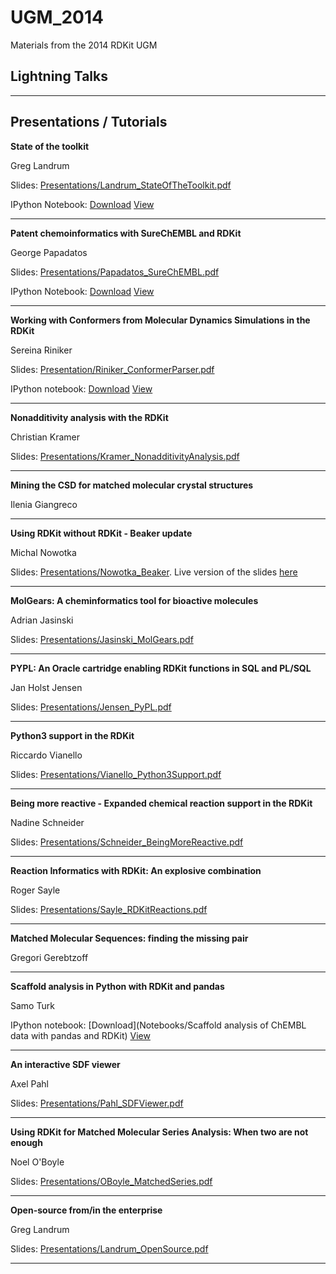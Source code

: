 UGM_2014
========

Materials from the 2014 RDKit UGM

Lightning Talks
---------------

- - - - - - -


Presentations / Tutorials
-------------

**State of the toolkit**

Greg Landrum

Slides: [Presentations/Landrum_StateOfTheToolkit.pdf](Presentations/Landrum_StateOfTheToolkit.pdf)

IPython Notebook: [Download](Notebooks/Whats_new.ipyb) [View](http://nbviewer.ipython.org/urls/raw.github.com/rdkit/UGM_2014/master/Notebooks/Whats_new.ipynb)

- - - - - - -

**Patent chemoinformatics with SureChEMBL and RDKit**

George Papadatos

Slides: [Presentations/Papadatos_SureChEMBL.pdf](Presentations/Papadatos_SureChEMBL.pdf)

IPython Notebook: [Download](Notebooks/Vardenafil.ipyb) [View](http://nbviewer.ipython.org/urls/raw.github.com/rdkit/UGM_2014/master/Notebooks/Vardenafil.ipynb)

- - - - - - -

**Working with Conformers from Molecular Dynamics Simulations in the RDKit**

Sereina Riniker

Slides: [Presentation/Riniker_ConformerParser.pdf](Presentations/Riniker_ConformerParser.pdf)

IPython notebook: [Download](Notebooks/usage_confparser.ipynb) 
[View](http://nbviewer.ipython.org/github/rdkit/UGM_2014/blob/master/Notebooks/usage_confparser.ipynb) 



- - - - - - -

**Nonadditivity analysis with the RDKit**

Christian Kramer

Slides: [Presentations/Kramer_NonadditivityAnalysis.pdf](Presentations/Kramer_NonadditivityAnalysis.pdf)


- - - - - - -

**Mining the CSD for matched molecular crystal structures**

Ilenia Giangreco

- - - - - - -

**Using RDKit without RDKit - Beaker update**

Michal Nowotka 

Slides: [Presentations/Nowotka_Beaker](Presentations/Nowotka_Beaker). Live version of the slides [here](https://mnowotka.github.io/presentations/beaker_update/#/)

- - - - - - -

**MolGears: A cheminformatics tool for bioactive molecules**

Adrian Jasinski

Slides: [Presentations/Jasinski_MolGears.pdf](Presentations/Jasinski_MolGears.pdf)

- - - - - - -

**PYPL: An Oracle cartridge enabling RDKit functions in SQL and PL/SQL**

Jan Holst Jensen

Slides: [Presentations/Jensen_PyPL.pdf](Presentations/Jensen_PyPL.pdf)

- - - - - - -

**Python3 support in the RDKit**

Riccardo Vianello

Slides: [Presentations/Vianello_Python3Support.pdf](Presentations/Vianello_Python3Support.pdf)

- - - - - - -

**Being more reactive - Expanded chemical reaction support in the RDKit**

Nadine Schneider

Slides: [Presentations/Schneider_BeingMoreReactive.pdf](Presentations/Schneider_BeingMoreReactive.pdf)

- - - - - - -

**Reaction Informatics with RDKit: An explosive combination**

Roger Sayle

Slides: [Presentations/Sayle_RDKitReactions.pdf](Presentations/Sayle_RDKitReactions.pdf)

- - - - - - -

**Matched Molecular Sequences: finding the missing pair**

Gregori Gerebtzoff

- - - - - - -

**Scaffold analysis in Python with RDKit and pandas**

Samo Turk

IPython notebook: [Download](Notebooks/Scaffold analysis of ChEMBL data with pandas and RDKit) 
[View](http://nbviewer.ipython.org/github/rdkit/UGM_2014/blob/master/Notebooks/Scaffold%20analysis%20of%20ChEMBL%20data%20with%20pandas%20and%20RDKit/Scaffold%20analysis%20of%20ChEMBL%20data%20with%20pandas%20and%20RDKit%20-%20RDKit%20UGM2014.ipynb) 

- - - - - - -

**An interactive SDF viewer**

Axel Pahl

Slides: [Presentations/Pahl_SDFViewer.pdf](Presentations/Pahl_SDFViewer.pdf)

- - - - - - -

**Using RDKit for Matched Molecular Series Analysis: When two are not enough**

Noel O'Boyle

Slides: [Presentations/OBoyle_MatchedSeries.pdf](Presentations/OBoyle_MatchedSeries.pdf)

- - - - - - -

**Open-source from/in the enterprise**

Greg Landrum

Slides: [Presentations/Landrum_OpenSource.pdf](Presentations/Landrum_OpenSource.pdf)

- - - - - - -

